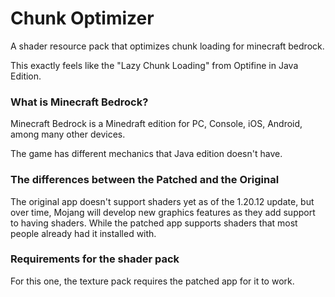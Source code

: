 # Chunk Optimizer
A shader resource pack that optimizes chunk loading for minecraft bedrock.

This exactly feels like the "Lazy Chunk Loading" from Optifine in Java Edition.

### What is Minecraft Bedrock?
Minecraft Bedrock is a Minedraft edition for PC, Console, iOS, Android, among many other devices.

The game has different mechanics that Java edition doesn't have.

### The differences between the Patched and the Original
The original app doesn't support shaders yet as of the 1.20.12 update, but over time, Mojang will develop new graphics features as they add support to having shaders. While the patched app supports shaders that most people already had it installed with.

### Requirements for the shader pack
For this one, the texture pack requires the patched app for it to work.
